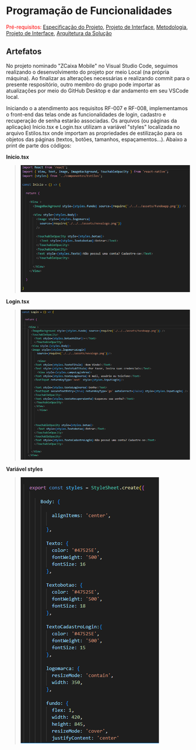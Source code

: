 # Programação de Funcionalidades

<span style="color:red">Pré-requisitos: <a href="2-Especificação do Projeto.md"> Especificação do Projeto</a></span>, <a href="3-Projeto de Interface.md"> Projeto de Interface</a>, <a href="4-Metodologia.md"> Metodologia</a>, <a href="3-Projeto de Interface.md"> Projeto de Interface</a>, <a href="5-Arquitetura da Solução.md"> Arquitetura da Solução</a>
 
## Artefatos

No projeto nominado "ZCaixa Mobile" no Visual Studio Code,  seguimos realizando o desenvolvimento do projeto por meio Local (na própria máquina). Ao finalizar as alterações necessárias e realizando commit para o presente respositório, outro membro do grupo pode importar as atualizações por meio do GitHub Desktop e dar andamento em seu VSCode local. 

Iniciando o a atendimento aos requisitos RF-007	e RF-008, implementamos o front-end das telas onde as funcionalidades de login, cadastro e recuperação de senha estarão associadas. Os arquivos (ou páginas da aplicação) Inicio.tsx e Login.tsx utilizam a variável "styles" localizada no arquivo Estilos.tsx onde importam as propriedades de estilização para os objetos das páginas (textos, botões, tamanhos, espaçamentos...). 
Abaixo a print de parte dos códigos:

**Inicio.tsx**
> ![Inicio.tsx](img/progfuncionalidades/iniciotsx.png)

**Login.tsx**
> ![Login.tsx](img/progfuncionalidades/Logintsx.png)

**Variável styles**
> ![Estilos.tsx](img/progfuncionalidades/estilostsx.png)
